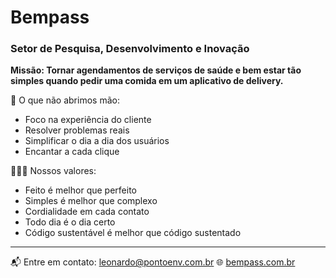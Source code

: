 # Bempass

### Setor de Pesquisa, Desenvolvimento e Inovação

**Missão: Tornar agendamentos de serviços de saúde e bem estar tão simples quando pedir uma comida em um aplicativo de delivery.**

🚀 O que não abrimos mão:

- Foco na experiência do cliente
- Resolver problemas reais
- Simplificar o dia a dia dos usuários
- Encantar a cada clique

🧑🏻‍💻 Nossos valores:

- Feito é melhor que perfeito
- Simples é melhor que complexo
- Cordialidade em cada contato
- Todo dia é o dia certo
- Código sustentável é melhor que código sustentado

---

📬 Entre em contato: [leonardo@pontoenv.com.br](mailto:leonardo@pontoenv.com.br)
🌐 [bempass.com.br](https://bempass.com.br)
